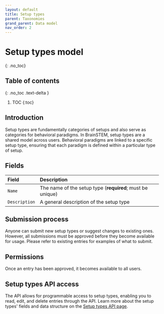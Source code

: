 ```yaml
---
layout: default
title: Setup types
parent: Taxonomies
grand_parent: Data model
nav_order: 2
---
```


# Setup types model
{: .no_toc}

## Table of contents
{: .no_toc .text-delta }

1. TOC
{:toc}

## Introduction

Setup types are fundamentally categories of setups and also serve as categories for behavioral paradigms. In BrainSTEM, setup types are a shared model across users. Behavioral paradigms are linked to a specific setup type, ensuring that each paradigm is defined within a particular type of setup.

## Fields

| Field | Description |
|:------|:------------|
| `Name` | The name of the setup type (**required**; must be unique) |
| `Description` | A general description of the setup type |

## Submission process

Anyone can submit new setup types or suggest changes to existing ones. However, all submissions must be approved before they become available for usage. Please refer to existing entries for examples of what to submit.

## Permissions

Once an entry has been approved, it becomes available to all users.

## Setup types API access

The API allows for programmable access to setup types, enabling you to read, edit, and delete entries through the API. Learn more about the setup types' fields and data structure on the [Setup types API page]({{"api/taxonomies/setuptype/"|absolute_url}}).
